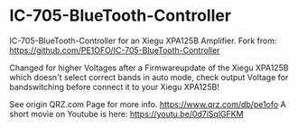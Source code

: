 # IC-705-BlueTooth-Controller
IC-705-BlueTooth-Controller for an Xiegu XPA125B Amplifier.
Fork from: https://github.com/PE1OFO/IC-705-BlueTooth-Controller

Changed for higher Voltages after a Firmwareupdate of the Xiegu XPA125B which doesn't select correct bands in auto mode, check output Voltage for bandswitching before connect it to your Xiegu XPA125B!

See origin QRZ.com Page for more info.  https://www.qrz.com/db/pe1ofo
A short movie on Youtube is here: https://youtu.be/0d7iSqlGFKM

